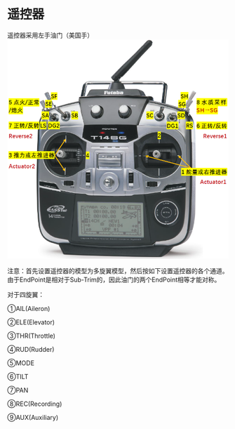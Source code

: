 # 遥控器

遥控器采用左手油门（美国手）
![遥控器说明](https://raw.githubusercontent.com/udreams/ControllerDoc/master/Transmitter/Futaba.png)

注意：首先设置遥控器的模型为多旋翼模型，然后按如下设置遥控器的各个通道。由于EndPoint是相对于Sub-Trim的，因此油门的两个EndPoint相等才能对称。

对于四旋翼：

①AIL(Aileron)

②ELE(Elevator)

③THR(Throttle)

④RUD(Rudder)

⑤MODE

⑥TILT

⑦PAN

⑧REC(Recording)

⑨AUX(Auxiliary)
